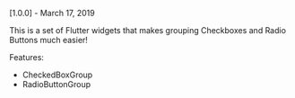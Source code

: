 [1.0.0] - March 17, 2019

This is a set of Flutter widgets that makes grouping Checkboxes and Radio Buttons much easier!

Features:

- CheckedBoxGroup
- RadioButtonGroup
